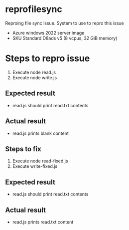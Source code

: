 # reprofilesync
Reproing file sync issue. 
System to use to repro this issue
- Azure windows 2022 server image
- SKU Standard D8ads v5 (8 vcpus, 32 GiB memory)

# Steps to repro issue
1. Execute node read.js
2. Execute node write.js

## Expected result
- read.js should print read.txt contents

## Actual result
- read.js prints blank content

## Steps to fix
1. Execute node read-fixed.js
2. Execute write-fixed.js

## Expected result
- read.js should print read.txt contents

## Actual result
- read.js prints read.txt content
